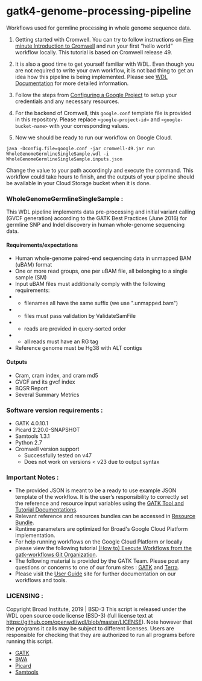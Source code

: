 # gatk4-genome-processing-pipeline
Workflows used for germline processing in whole genome sequence data.

1. Getting started with Cromwell. You can try to follow instructions on [Five minute Introduction to Cromwell](https://cromwell.readthedocs.io/en/stable/tutorials/FiveMinuteIntro/) and run your first “hello world” workflow locally. This tutorial is based on Cromwell release 49.

1. It is also a good time to get yourself familiar with WDL. Even though you are not required to write your own workflow, it is not bad thing to get an idea how this pipeline is being implemented. Please see [WDL Documentation](https://support.terra.bio/hc/en-us/sections/360007274612) for more detailed information.

1. Follow the steps from [Configuring a Google Project](https://cromwell.readthedocs.io/en/stable/tutorials/PipelinesApi101/#lets-get-started) to setup your credentials and any necessary resources.

1. For the backend of Cromwell, this `google.conf` template file is provided in this repository. Please replace `<google-project-id>` and `<google-bucket-name>` with your corresponding values.

1. Now we should be ready to run our workflow on Google Cloud.
```console
java -Dconfig.file=google.conf -jar cromwell-49.jar run WholeGenomeGermlineSingleSample.wdl -i WholeGenomeGermlineSingleSample.inputs.json
```
Change the value to your path accordingly and execute the command. This workflow could take hours to finish, and the outputs of your pipeline should be available in your Cloud Storage bucket when it is done.

### WholeGenomeGermlineSingleSample :
This WDL pipeline implements data pre-processing and initial variant calling (GVCF
generation) according to the GATK Best Practices (June 2016) for germline SNP and
Indel discovery in human whole-genome sequencing data.

#### Requirements/expectations
- Human whole-genome paired-end sequencing data in unmapped BAM (uBAM) format
- One or more read groups, one per uBAM file, all belonging to a single sample (SM)
- Input uBAM files must additionally comply with the following requirements:
- - filenames all have the same suffix (we use ".unmapped.bam")
- - files must pass validation by ValidateSamFile
- - reads are provided in query-sorted order
- - all reads must have an RG tag
- Reference genome must be Hg38 with ALT contigs

#### Outputs
- Cram, cram index, and cram md5
- GVCF and its gvcf index
- BQSR Report
- Several Summary Metrics

### Software version requirements :
- GATK 4.0.10.1
- Picard 2.20.0-SNAPSHOT
- Samtools 1.3.1
- Python 2.7
- Cromwell version support
  - Successfully tested on v47
  - Does not work on versions < v23 due to output syntax

### Important Notes :
- The provided JSON is meant to be a ready to use example JSON template of the workflow. It is the user’s responsibility to correctly set the reference and resource input variables using the [GATK Tool and Tutorial Documentations](https://gatk.broadinstitute.org/hc/en-us/categories/360002310591).
- Relevant reference and resources bundles can be accessed in [Resource Bundle](https://gatk.broadinstitute.org/hc/en-us/articles/360036212652).
- Runtime parameters are optimized for Broad's Google Cloud Platform implementation.
- For help running workflows on the Google Cloud Platform or locally please
view the following tutorial [(How to) Execute Workflows from the gatk-workflows Git Organization](https://gatk.broadinstitute.org/hc/en-us/articles/360035530952).
- The following material is provided by the GATK Team. Please post any questions or concerns to one of our forum sites : [GATK](https://gatk.broadinstitute.org/hc/en-us/community/topics) and  [Terra](https://broadinstitute.zendesk.com/hc/en-us/community/topics/360000500432-General-Discussion).
- Please visit the [User Guide](https://gatk.broadinstitute.org/hc/en-us) site for further documentation on our workflows and tools.

### LICENSING :
Copyright Broad Institute, 2019 | BSD-3
This script is released under the WDL open source code license (BSD-3) (full license text at https://github.com/openwdl/wdl/blob/master/LICENSE). Note however that the programs it calls may be subject to different licenses. Users are responsible for checking that they are authorized to run all programs before running this script.
- [GATK](https://software.broadinstitute.org/gatk/download/licensing.php)
- [BWA](http://bio-bwa.sourceforge.net/bwa.shtml#13)
- [Picard](https://broadinstitute.github.io/picard/)
- [Samtools](http://www.htslib.org/terms/)
